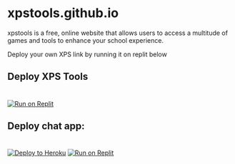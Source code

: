 # xpstools.github.io

xpstools is a free, online website that allows users to access a multitude of games and tools to enhance your school experience.

Deploy your own XPS link by running it on replit below

## Deploy XPS Tools
#
[![Run on Replit](https://binbashbanana.github.io/deploy-buttons/buttons/remade/replit.svg)](https://replit.com/github/xpstools/xpstools.github.io)

## Deploy chat app:
#

[![Deploy to Heroku](https://binbashbanana.github.io/deploy-buttons/buttons/remade/heroku.svg)](https://heroku.com/deploy/?template=https://github.com/xpstoolsz/chat-app)
[![Run on Replit](https://binbashbanana.github.io/deploy-buttons/buttons/remade/replit.svg)](https://replit.com/github/xpstoolsz/chat-app)
